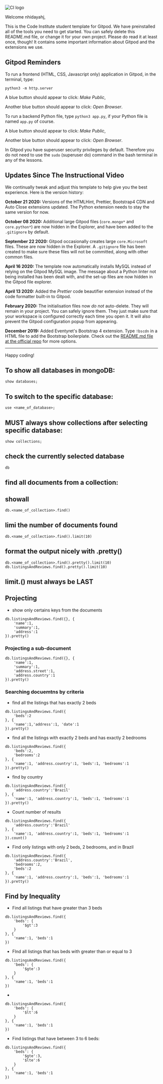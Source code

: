 ![CI logo](https://codeinstitute.s3.amazonaws.com/fullstack/ci_logo_small.png)

Welcome nhidayahj,

This is the Code Institute student template for Gitpod. We have preinstalled all of the tools you need to get started. You can safely delete this README.md file, or change it for your own project. Please do read it at least once, though! It contains some important information about Gitpod and the extensions we use.

## Gitpod Reminders

To run a frontend (HTML, CSS, Javascript only) application in Gitpod, in the terminal, type:

`python3 -m http.server`

A blue button should appear to click: *Make Public*,

Another blue button should appear to click: *Open Browser*.

To run a backend Python file, type `python3 app.py`, if your Python file is named `app.py` of course.

A blue button should appear to click: *Make Public*,

Another blue button should appear to click: *Open Browser*.

In Gitpod you have superuser security privileges by default. Therefore you do not need to use the `sudo` (superuser do) command in the bash terminal in any of the lessons.

## Updates Since The Instructional Video

We continually tweak and adjust this template to help give you the best experience. Here is the version history:

**October 21 2020:** Versions of the HTMLHint, Prettier, Bootstrap4 CDN and Auto Close extensions updated. The Python extension needs to stay the same version for now.

**October 08 2020:** Additional large Gitpod files (`core.mongo*` and `core.python*`) are now hidden in the Explorer, and have been added to the `.gitignore` by default.

**September 22 2020:** Gitpod occasionally creates large `core.Microsoft` files. These are now hidden in the Explorer. A `.gitignore` file has been created to make sure these files will not be committed, along with other common files.

**April 16 2020:** The template now automatically installs MySQL instead of relying on the Gitpod MySQL image. The message about a Python linter not being installed has been dealt with, and the set-up files are now hidden in the Gitpod file explorer.

**April 13 2020:** Added the _Prettier_ code beautifier extension instead of the code formatter built-in to Gitpod.

**February 2020:** The initialisation files now _do not_ auto-delete. They will remain in your project. You can safely ignore them. They just make sure that your workspace is configured correctly each time you open it. It will also prevent the Gitpod configuration popup from appearing.

**December 2019:** Added Eventyret's Bootstrap 4 extension. Type `!bscdn` in a HTML file to add the Bootstrap boilerplate. Check out the <a href="https://github.com/Eventyret/vscode-bcdn" target="_blank">README.md file at the official repo</a> for more options.

--------

Happy coding!

## To show all databases in mongoDB:
```
show databases;
```

## To switch to the specific database:
```
use <name_of_database>;
```

## MUST always show collections after selecting specific database:
```
show collections;
```

## check the currently selected database
```
db
```

## find all documents from a collection:

## showall
```
db.<name_of_collection>.find()
```

## limi the number of documents found
```
db.<name_of_collection>.find().limit(10)
```

## format the output nicely with .pretty()
```
db.<name_of_collection>.find().pretty().limit(10)
db.listingsAndReviews.find().pretty().limit(10)
```
## limit.() must always be LAST

## Projecting 
* show only certains keys from the documents
```
db.listingsAndReviews.find({}, {
    'name':1,
    'summary':1,
    'address':1
}).pretty()
```

### Projecting a sub-document 
```
db.listingsAndReviews.find({}, {
    'name':1,
    'summary':1,
    'address.street':1,
    'address.country':1
}).pretty()
```

### Searching docuemtns by criteria
* find all the listings that has exactly 2 beds
```
db.listingsAndReviews.find({
    'beds':2
}, {
    'name':1,'address':1, 'date':1
}).pretty()
```

* find all the listings with exactly 2 beds and has exactly 2 bedrooms
```
db.listingsAndReviews.find({
    'beds':2,
    'bedrooms':2
}, {
    'name':1, 'address.country':1, 'beds':1, 'bedrooms':1
}).pretty()
```

* find by country
```
db.listingsAndReviews.find({
    'address.country':'Brazil'
}, {
    'name':1, 'address.country':1, 'beds':1, 'bedrooms':1
}).pretty()
```

* Count number of results
```
db.listingsAndReviews.find({
    'address.country':'Brazil'
}, {
    'name':1, 'address.country':1, 'beds':1, 'bedrooms':1
}).count()
```

* Find only listings with only 2 beds, 2 bedrooms, and in Brazil
```
db.listingsAndReviews.find({
    'address.country':'Brazil',
    'bedrooms':2,
    'beds':2
}, {
    'name':1, 'address.country':1, 'beds':1, 'bedrooms':1
}).pretty()
```

## Find by Inequality
* Find all listings that have greater than 3 beds 
```
db.listingsAndReviews.find({
    'beds': {
        '$gt':3
    }
}, {
    'name':1, 'beds':1
})
```
* FInd all listings that has beds with greater than or equal to 3 
```
db.listingsAndReviews.find({
    'beds': {
        '$gte':3
    }
}, {
    'name':1, 'beds':1
})
```
*
```
db.listingsAndReviews.find({
    'beds': {
        '$lt':6
    }
}, {
    'name':1, 'beds':1
})
```
* Find listings that have between 3 to 6 beds:
```
db.listingsAndReviews.find({
    'beds': {
        '$gte':3,
        '$lte':6
    }
}, {
    'name':1, 'beds':1
})
```
